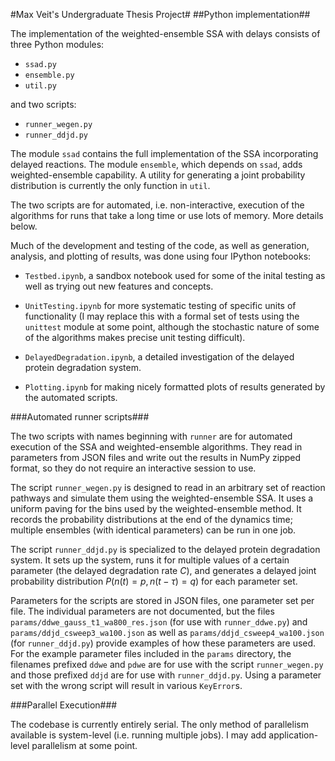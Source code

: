 #Max Veit's Undergraduate Thesis Project#
##Python implementation##

The implementation of the weighted-ensemble SSA with delays consists of three
Python modules:

 * `ssad.py`
 * `ensemble.py`
 * `util.py`

and two scripts:

 * `runner_wegen.py`
 * `runner_ddjd.py`

The module `ssad` contains the full implementation of the SSA incorporating
delayed reactions. The module `ensemble`, which depends on `ssad`, adds
weighted-ensemble capability. A utility for generating a joint probability
distribution is currently the only function in `util`.

The two scripts are for automated, i.e. non-interactive, execution of the
algorithms for runs that take a long time or use lots of memory. More details
below.

Much of the development and testing of the code, as well as generation,
analysis, and plotting of results, was done using four IPython notebooks:

 * `Testbed.ipynb`, a sandbox notebook used for some of the inital testing
   as well as trying out new features and concepts.

 * `UnitTesting.ipynb` for more systematic testing of specific units of
   functionality (I may replace this with a formal set of tests using the
   `unittest` module at some point, although the stochastic nature of some
   of the algorithms makes precise unit testing difficult).

 * `DelayedDegradation.ipynb`, a detailed investigation of the delayed
   protein degradation system.

 * `Plotting.ipynb` for making nicely formatted plots of results generated
   by the automated scripts.

###Automated runner scripts###

The two scripts with names beginning with `runner` are for automated execution
of the SSA and weighted-ensemble algorithms. They read in parameters from JSON
files and write out the results in NumPy zipped format, so they do not require
an interactive session to use.

The script `runner_wegen.py` is designed to read in an arbitrary set of
reaction pathways and simulate them using the weighted-ensemble SSA. It uses a
uniform paving for the bins used by the weighted-ensemble method. It records
the probability distributions at the end of the dynamics time; multiple
ensembles (with identical parameters) can be run in one job.

The script `runner_ddjd.py` is specialized to the delayed protein degradation
system. It sets up the system, runs it for multiple values of a certain
parameter (the delayed degradation rate $C$), and generates a delayed joint
probability distribution $P(n(t) = p, n(t - \tau) = q)$ for each parameter set.

Parameters for the scripts are stored in JSON files, one parameter set per
file. The individual parameters are not documented, but the files
`params/ddwe_gauss_t1_wa800_res.json` (for use with `runner_ddwe.py`) and
`params/ddjd_csweep3_wa100.json` as well as `params/ddjd_csweep4_wa100.json`
(for `runner_ddjd.py`) provide examples of how these parameters are used. For
the example parameter files included in the `params` directory, the filenames
prefixed `ddwe` and `pdwe` are for use with the script `runner_wegen.py` and
those prefixed `ddjd` are for use with `runner_ddjd.py`. Using a parameter set
with the wrong script will result in various `KeyError`s.

###Parallel Execution###

The codebase is currently entirely serial. The only method of parallelism
available is system-level (i.e. running multiple jobs). I may add
application-level parallelism at some point.
